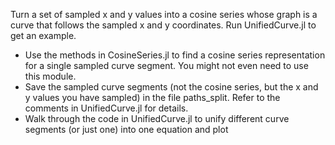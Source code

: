 Turn a set of sampled x and y values into a cosine series whose graph is a curve that follows the sampled x and y coordinates.
Run UnifiedCurve.jl to get an example.

- Use the methods in CosineSeries.jl to find a cosine series representation for a single sampled curve segment. You might not even need to use this module.
- Save the sampled curve segments (not the cosine series, but the x and y values you have sampled) in the file paths\_split. Refer to the comments in UnifiedCurve.jl for details.
- Walk through the code in UnifiedCurve.jl to unify different curve segments (or just one) into one equation and plot
